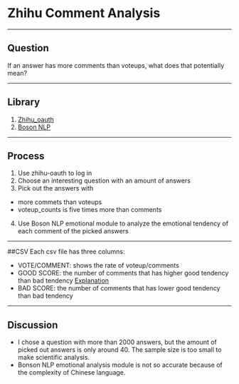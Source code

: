 # Zhihu Comment Analysis
----
## Question
If an answer has more comments than voteups, what does that potentially mean?

----
## Library
1. [Zhihu_oauth](https://github.com/7sDream/zhihu-oauth)
2. [Boson NLP](https://bosonnlp.com/)

----
## Process
1. Use zhihu-oauth to log in
2. Choose an interesting question with an amount of answers
3.  Pick out the answers with
 * more commets than voteups
 * voteup_counts is five times more than comments
4.  Use Boson NLP emotional module to analyze the emotional tendency of each comment of the picked answers


---
##CSV
Each csv file has three columns:  

 * VOTE/COMMENT: shows the rate of voteup/comments
 * GOOD SCORE: the number of comments that has higher good tendency than bad tendency [Explanation](http://docs.bosonnlp.com/getting_started.html)
 * BAD SCORE: the number of comments that has lower good tendency than bad tendency


----
## Discussion
* I chose a question with more than 2000 answers, but the amount of picked out answers is only around 40. The sample size is too small to make scientific analysis.
* Bonson NLP emotional analysis module is not so accurate because of the complexity of Chinese language.
